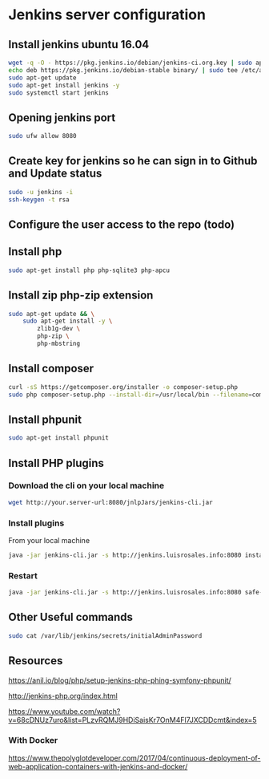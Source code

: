 # Jenkins server configuration

## Install jenkins ubuntu 16.04

```bash
wget -q -O - https://pkg.jenkins.io/debian/jenkins-ci.org.key | sudo apt-key add -
echo deb https://pkg.jenkins.io/debian-stable binary/ | sudo tee /etc/apt/sources.list.d/jenkins.list
sudo apt-get update
sudo apt-get install jenkins -y
sudo systemctl start jenkins
```

## Opening jenkins port

```bash
sudo ufw allow 8080
```

## Create key for jenkins so he can sign in to Github and Update status

```bash
sudo -u jenkins -i
ssh-keygen -t rsa
```

## Configure the user access to the repo (todo)

## Install php 

```bash
sudo apt-get install php php-sqlite3 php-apcu
```

## Install zip php-zip extension


```bash
sudo apt-get update && \
    sudo apt-get install -y \
        zlib1g-dev \
        php-zip \
        php-mbstring
```

## Install composer 

```bash
curl -sS https://getcomposer.org/installer -o composer-setup.php
sudo php composer-setup.php --install-dir=/usr/local/bin --filename=composer
```

## Install phpunit
```bash
sudo apt-get install phpunit 
```

## Install PHP plugins

### Download the cli on your local machine

```bash
wget http://your.server-url:8080/jnlpJars/jenkins-cli.jar
```

### Install plugins

From your local machine

```bash
java -jar jenkins-cli.jar -s http://jenkins.luisrosales.info:8080 install-plugin checkstyle cloverphp crap4j dry htmlpublisher jdepend plot pmd violations warnings xunit
```

### Restart

```bash
java -jar jenkins-cli.jar -s http://jenkins.luisrosales.info:8080 safe-restart
```

## Other Useful commands

```bash
sudo cat /var/lib/jenkins/secrets/initialAdminPassword
```


## Resources

https://anil.io/blog/php/setup-jenkins-php-phing-symfony-phpunit/

http://jenkins-php.org/index.html

https://www.youtube.com/watch?v=68cDNUz7uro&list=PLzvRQMJ9HDiSaisKr7OnM4Fl7JXCDDcmt&index=5 

### With Docker

https://www.thepolyglotdeveloper.com/2017/04/continuous-deployment-of-web-application-containers-with-jenkins-and-docker/



